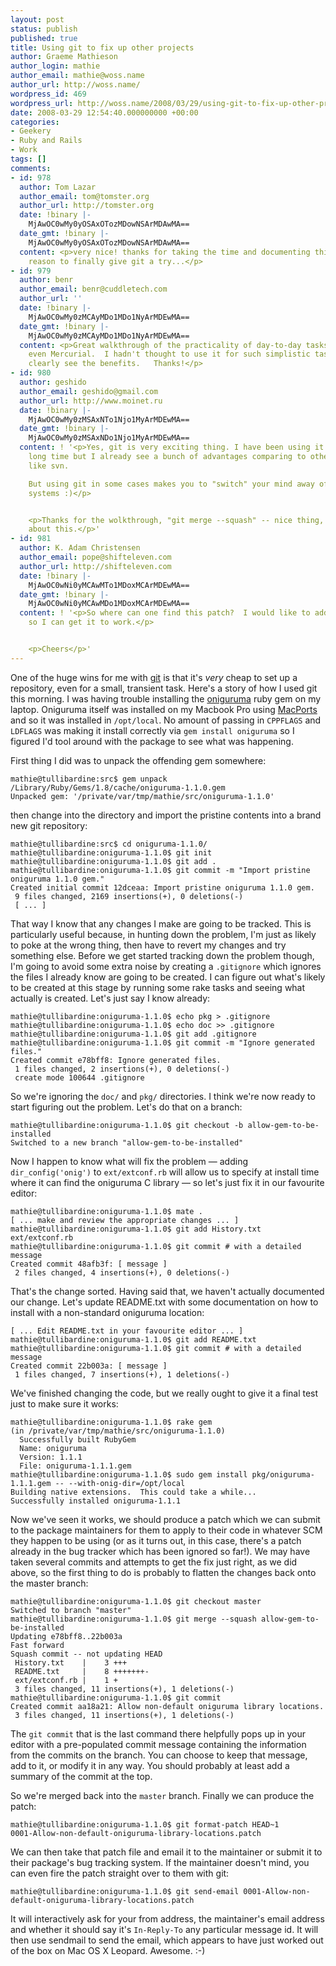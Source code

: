 ```yaml
---
layout: post
status: publish
published: true
title: Using git to fix up other projects
author: Graeme Mathieson
author_login: mathie
author_email: mathie@woss.name
author_url: http://woss.name/
wordpress_id: 469
wordpress_url: http://woss.name/2008/03/29/using-git-to-fix-up-other-projects/
date: 2008-03-29 12:54:40.000000000 +00:00
categories:
- Geekery
- Ruby and Rails
- Work
tags: []
comments:
- id: 978
  author: Tom Lazar
  author_email: tom@tomster.org
  author_url: http://tomster.org
  date: !binary |-
    MjAwOC0wMy0yOSAxOTozMDowNSArMDAwMA==
  date_gmt: !binary |-
    MjAwOC0wMy0yOSAxOTozMDowNSArMDAwMA==
  content: <p>very nice! thanks for taking the time and documenting this. one more
    reason to finally give git a try...</p>
- id: 979
  author: benr
  author_email: benr@cuddletech.com
  author_url: ''
  date: !binary |-
    MjAwOC0wMy0zMCAyMDo1MDo1NyArMDEwMA==
  date_gmt: !binary |-
    MjAwOC0wMy0zMCAyMDo1MDo1NyArMDEwMA==
  content: <p>Great walkthrough of the practicality of day-to-day tasks with Git or
    even Mercurial.  I hadn't thought to use it for such simplistic tasks, but can
    clearly see the benefits.   Thanks!</p>
- id: 980
  author: geshido
  author_email: geshido@gmail.com
  author_url: http://www.moinet.ru
  date: !binary |-
    MjAwOC0wMy0zMSAxNTo1Njo1MyArMDEwMA==
  date_gmt: !binary |-
    MjAwOC0wMy0zMSAxNDo1Njo1MyArMDEwMA==
  content: ! '<p>Yes, git is very exciting thing. I have been using it for not so
    long time but I already see a bunch of advantages comparing to other scm systems
    like svn.

    But using git in some cases makes you to "switch" your mind away of cvs-like scm
    systems :)</p>


    <p>Thanks for the wolkthrough, "git merge --squash" -- nice thing, I didn''t know
    about this.</p>'
- id: 981
  author: K. Adam Christensen
  author_email: pope@shifteleven.com
  author_url: http://shifteleven.com
  date: !binary |-
    MjAwOC0wNi0yMCAwMTo1MDoxMCArMDEwMA==
  date_gmt: !binary |-
    MjAwOC0wNi0yMCAwMDo1MDoxMCArMDEwMA==
  content: ! '<p>So where can one find this patch?  I would like to add it to my copy
    so I can get it to work.</p>


    <p>Cheers</p>'
---
```

One of the huge wins for me with [git](http://git.or.cz/) is that it's *very* cheap to set up a repository, even for a small, transient task.  Here's a story of how I used git this morning.  I was having trouble installing the [oniguruma](http://oniguruma.rubyforge.org/) ruby gem on my laptop.  Oniguruma itself was installed on my Macbook Pro using [MacPorts](http://macports.org/) and so it was installed in `/opt/local`.  No amount of passing in `CPPFLAGS` and `LDFLAGS` was making it install correctly via `gem install oniguruma` so I figured I'd tool around with the package to see what was happening.

First thing I did was to unpack the offending gem somewhere:

    mathie@tullibardine:src$ gem unpack /Library/Ruby/Gems/1.8/cache/oniguruma-1.1.0.gem
    Unpacked gem: '/private/var/tmp/mathie/src/oniguruma-1.1.0'

then change into the directory and import the pristine contents into a brand new git repository:

    mathie@tullibardine:src$ cd oniguruma-1.1.0/
    mathie@tullibardine:oniguruma-1.1.0$ git init
    mathie@tullibardine:oniguruma-1.1.0$ git add .
    mathie@tullibardine:oniguruma-1.1.0$ git commit -m "Import pristine oniguruma 1.1.0 gem."
    Created initial commit 12dceaa: Import pristine oniguruma 1.1.0 gem.
     9 files changed, 2169 insertions(+), 0 deletions(-)
     [ ... ]

That way I know that any changes I make are going to be tracked.  This is particularly useful because, in hunting down the problem, I'm just as likely to poke at the wrong thing, then have to revert my changes and try something else.  Before we get started tracking down the problem though, I'm going to avoid some extra noise by creating a `.gitignore` which ignores the files I already know are going to be created.  I can figure out what's likely to be created at this stage by running some rake tasks and seeing what actually is created.  Let's just say I know already:

    mathie@tullibardine:oniguruma-1.1.0$ echo pkg > .gitignore
    mathie@tullibardine:oniguruma-1.1.0$ echo doc >> .gitignore
    mathie@tullibardine:oniguruma-1.1.0$ git add .gitignore
    mathie@tullibardine:oniguruma-1.1.0$ git commit -m "Ignore generated files."
    Created commit e78bff8: Ignore generated files.
     1 files changed, 2 insertions(+), 0 deletions(-)
     create mode 100644 .gitignore

So we're ignoring the `doc/` and `pkg/` directories.  I think we're now ready to start figuring out the problem.  Let's do that on a branch:

    mathie@tullibardine:oniguruma-1.1.0$ git checkout -b allow-gem-to-be-installed
    Switched to a new branch "allow-gem-to-be-installed"

Now I happen to know what will fix the problem &mdash; adding `dir_config('onig')` to `ext/extconf.rb` will allow us to specify at install time where it can find the oniguruma C library &mdash; so let's just fix it in our favourite editor:

    mathie@tullibardine:oniguruma-1.1.0$ mate .
    [ ... make and review the appropriate changes ... ]
    mathie@tullibardine:oniguruma-1.1.0$ git add History.txt ext/extconf.rb
    mathie@tullibardine:oniguruma-1.1.0$ git commit # with a detailed message
    Created commit 48afb3f: [ message ]
     2 files changed, 4 insertions(+), 0 deletions(-)

That's the change sorted.  Having said that, we haven't actually documented our change.  Let's update README.txt with some documentation on how to install with a non-standard oniguruma location:

    [ ... Edit README.txt in your favourite editor ... ]
    mathie@tullibardine:oniguruma-1.1.0$ git add README.txt
    mathie@tullibardine:oniguruma-1.1.0$ git commit # with a detailed message
    Created commit 22b003a: [ message ]
     1 files changed, 7 insertions(+), 1 deletions(-)

We've finished changing the code, but we really ought to give it a final test just to make sure it works:

    mathie@tullibardine:oniguruma-1.1.0$ rake gem
    (in /private/var/tmp/mathie/src/oniguruma-1.1.0)
      Successfully built RubyGem
      Name: oniguruma
      Version: 1.1.1
      File: oniguruma-1.1.1.gem
    mathie@tullibardine:oniguruma-1.1.0$ sudo gem install pkg/oniguruma-1.1.1.gem -- --with-onig-dir=/opt/local
    Building native extensions.  This could take a while...
    Successfully installed oniguruma-1.1.1

Now we've seen it works, we should produce a patch which we can submit to the package maintainers for them to apply to their code in whatever SCM they happen to be using (or as it turns out, in this case, there's a patch already in the bug tracker which has been ignored so far!).  We may have taken several commits and attempts to get the fix just right, as we did above, so the first thing to do is probably to flatten the changes back onto the master branch:

    mathie@tullibardine:oniguruma-1.1.0$ git checkout master
    Switched to branch "master"
    mathie@tullibardine:oniguruma-1.1.0$ git merge --squash allow-gem-to-be-installed
    Updating e78bff8..22b003a
    Fast forward
    Squash commit -- not updating HEAD
     History.txt    |    3 +++
     README.txt     |    8 +++++++-
     ext/extconf.rb |    1 +
     3 files changed, 11 insertions(+), 1 deletions(-)
    mathie@tullibardine:oniguruma-1.1.0$ git commit
    Created commit aa18a21: Allow non-default oniguruma library locations.
     3 files changed, 11 insertions(+), 1 deletions(-)

The `git commit` that is the last command there helpfully pops up in your editor with a pre-populated commit message containing the information from the commits on the branch.  You can choose to keep that message, add to it, or modify it in any way.  You should probably at least add a summary of the commit at the top.

So we're merged back into the `master` branch.  Finally we can produce the patch:

    mathie@tullibardine:oniguruma-1.1.0$ git format-patch HEAD~1
    0001-Allow-non-default-oniguruma-library-locations.patch

We can then take that patch file and email it to the maintainer or submit it to their package's bug tracking system.  If the maintainer doesn't mind, you can even fire the patch straight over to them with git:

    mathie@tullibardine:oniguruma-1.1.0$ git send-email 0001-Allow-non-default-oniguruma-library-locations.patch

It will interactively ask for your from address, the maintainer's email address and whether it should say it's `In-Reply-To` any particular message id.  It will then use sendmail to send the email, which appears to have just worked out of the box on Mac OS X Leopard.  Awesome. :-)
